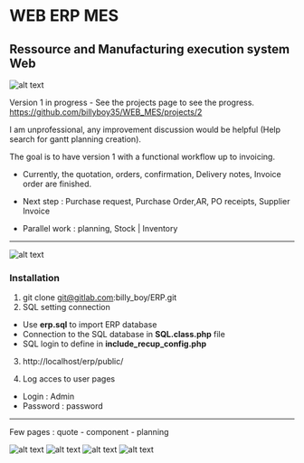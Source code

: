 # WEB ERP MES
##  Ressource and Manufacturing execution system  Web

![alt text](https://github.com/billyboy35/WEB_MES/blob/master/public/images/Doc/Workflow.png)

Version 1 in progress - See the projects page to see the progress.
https://github.com/billyboy35/WEB_MES/projects/2

I am unprofessional, any improvement discussion would be helpful (Help search for gantt planning creation).

The goal is to have version 1 with a functional workflow up to invoicing.

* Currently, the quotation, orders, confirmation, Delivery notes, Invoice order are finished.

* Next step : Purchase request, Purchase Order,AR, PO receipts, Supplier Invoice

* Parallel work : planning, Stock | Inventory

-----------------
![alt text](https://github.com/billyboy35/WEB_MES/blob/master/public/images/Doc/Menu.PNG)

### Installation
1. git clone git@gitlab.com:billy_boy/ERP.git
2. SQL setting connection
* Use __erp.sql__ to import ERP database  
* Connection to the SQL database in __SQL.class.php__ file
* SQL login to define in __include_recup_config.php__

3. http://localhost/erp/public/

4. Log acces to user pages
* Login : Admin
* Password : password

-----------------
Few pages : quote - component - planning

![alt text](https://github.com/billyboy35/WEB_MES/blob/master/public/images/Doc/Quote/Quote_home.PNG)
![alt text](https://github.com/billyboy35/WEB_MES/blob/master/public/images/Doc/Item/Item_exemple.PNG)
![alt text](https://github.com/billyboy35/WEB_MES/blob/master/public/images/Doc/Planning/Task_list.PNG)
![alt text](https://github.com/billyboy35/WEB_MES/blob/master/public/images/Doc/Planning/Calendar.PNG)